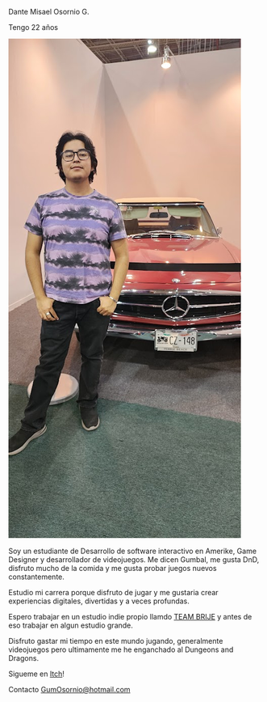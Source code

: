 Dante Misael Osornio G. 

Tengo 22 años

![Gumbal](foto.png)

Soy un estudiante de Desarrollo de software interactivo en Amerike, Game Designer y desarrollador de videojuegos. Me dicen Gumbal, me gusta DnD, disfruto mucho de la comida y me gusta probar juegos nuevos constantemente.

Estudio mi carrera porque disfruto de jugar y me gustaria crear experiencias digitales, divertidas y a veces profundas.

Espero trabajar en un estudio indie propio llamdo [TEAM BRIJE](https://store.steampowered.com/curator/45265206) y antes de eso trabajar en algun estudio grande.

Disfruto gastar mi tiempo en este mundo jugando, generalmente videojuegos pero ultimamente me he enganchado al Dungeons and Dragons.

Sigueme en  [Itch](https://gumbal117.itch.io/)!

Contacto GumOsornio@hotmail.com
